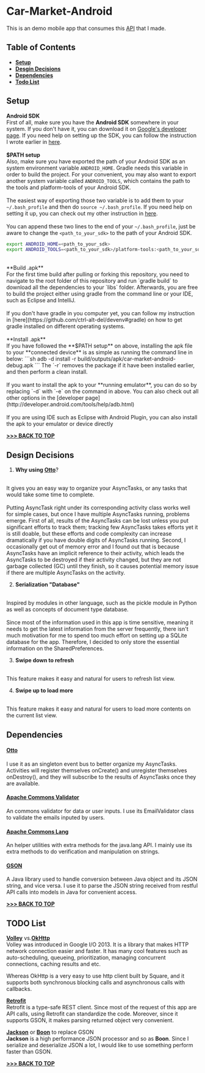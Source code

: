 # Car-Market-Android

This is an demo mobile app that consumes this [API](https://github.com/ctrl-alt-del/car-market) that I made.

## Table of Contents
  * [**Setup**](#setup)
  * [**Desgin Decisions**](#design-decisions)
  * [**Dependencies**](#dependencies)
  * [**Todo List**](#todo-list)


## Setup
**Android SDK**
<br>
First of all, make sure you have the **Android SDK** somewhere in your system.  If you don't have it, you can download it on [Google's developer page](http://developer.android.com/sdk/index.html).  If you need help on setting up the SDK, you can follow the instruction I wrote earlier in [here](https://github.com/ctrl-alt-del/devenv#sdk).
<br><br>
**$PATH setup**
<br>
Also, make sure you have exported the path of your Android SDK as an system environment variable `ANDROID_HOME`.  Gradle needs this variable in order to build the project.  For your convenient, you may also want to export another system variable called `ANDROID_TOOLS`, which contains the path to the tools and platform-tools of your Android SDK.
<br><br>
The easiest way of exporting those two variable is to add them to your `~/.bash_profile` and then do `source ~/.bash_profile`.  If you need help on setting it up, you can check out my other instruction in [here](https://github.com/ctrl-alt-del/devenv#setup-bash_profile).
<br><br>
You can append these two lines to the end of your `~/.bash_profile`, just be aware to change the `<path_to_your_sdk>` to the path of your Android SDK.
```sh
export ANDROID_HOME=<path_to_your_sdk>
export ANDROID_TOOLS=<path_to_your_sdk>/platform-tools:<path_to_your_sdk>/tools/
```
<br>
**Build .apk**
<br>
For the first time build after pulling or forking this repository, you need to navigate to the root folder of this repository and run `gradle build` to download all the dependencies to your `libs` folder.  Afterwards, you are free to build the project either using gradle from the command line or your IDE, such as Eclipse and IntelliJ.
<br><br>
If you don't have gradle in you computer yet, you can follow my instruction in [here](https://github.com/ctrl-alt-del/devenv#gradle) on how to get gradle installed on different operating systems.
<br><br>
**Install .apk**
<br>
If you have followed the **$PATH setup** on above, installing the apk file to your **connected device** is as simple as running the command line in below:
```sh
adb -d install -r build/outputs/apk/car-market-android-debug.apk
```
The `-r` removes the package if it have been installed earlier, and then perform a clean install.
<br><br>
If you want to install the apk to your **running emulator**, you can do so by replacing `-d` with `-e` on the command in above. You can also check out all other options in the [developer page](http://developer.android.com/tools/help/adb.html)
<br><br>
If you are using IDE such as Eclipse with Android Plugin, you can also install the apk to your emulator or device directly

[**>>> BACK TO TOP**](#table-of-contents)

## Design Decisions
1. **Why using [Otto](#otto)**?
<br>
It gives you an easy way to organize your AsyncTasks, or any tasks that would take some time to complete.
<br><br>
Putting AsyncTask right under its corresponding activity class works well for simple cases, but once I have multiple AsyncTasks running, problems emerge.  First of all, results of the AsyncTasks can be lost unless you put significant efforts to track them; tracking few AsyncTasks takes efforts yet it is still doable, but these efforts and code complexity can increase dramatically if you have double digits of AsyncTasks running.  Second, I occasionally get out of memory error and I found out that is because AsyncTasks have an implicit reference to their activity, which leads the AsyncTasks to be destroyed if their activity changed, but they are not garbage collected (GC) until they finish, so it causes potential memory issue if there are multiple AsyncTasks on the activity.

2. **Serialization "Database"**
<br>
Inspired by modules in other language, such as the pickle module in Python as well as concepts of document type database.
<br><br>
Since most of the information used in this app is time sensitive, meaning it needs to get the latest information from the server frequently, there isn't much motivation for me to spend too much effort on setting up a SQLite  database for the app.  Therefore, I decided to only store the essential information on the SharedPreferences.

3. **Swipe down to refresh**
<br>
This feature makes it easy and natural for users to refresh list view.

4. **Swipe up to load more**
<br>
This feature makes it easy and natural for users to load more contents on the current list view.


## Dependencies
#### [**Otto**](http://square.github.io/otto/)
I use it as an singleton event bus to better organize my AsyncTasks.  Activities will register themselves onCreate() and unregister themselves onDestroy(), and they will subscribe to the results of AsyncTasks once they are available.

#### [**Apache Commons Validator**](http://commons.apache.org/proper/commons-validator/)
An commons validator for data or user inputs.  I use its EmailValidator class to validate the emails inputed by users.

#### [**Apache Commons Lang**](http://commons.apache.org/proper/commons-lang/)
An helper utilities with extra methods for the java.lang API.  I mainly use its extra methods to do verification and manipulation on strings.

#### [**GSON**](https://code.google.com/p/google-gson/)
A Java library used to handle conversion between Java object and its JSON string, and vice versa.  I use it to parse the JSON string received from restful API calls into models in Java for convenient access.

[**>>> BACK TO TOP**](#table-of-contents)

## TODO List
[**Volley**](http://developer.android.com/training/volley/index.html) vs.[**OkHttp**](http://square.github.io/okhttp/)
<br>
Volley was introduced in Google I/O 2013.  It is a library that makes HTTP network connection easier and faster.  It has many cool features such as auto-scheduling, queueing, prioritization, managing concurrent connections, caching results and etc.

Whereas OkHttp is a very easy to use http client built by Square, and it supports both synchronous blocking calls and asynchronous calls with callbacks.

[**Retrofit**](http://square.github.io/retrofit/)
<br>
Retrofit is a type-safe REST client.  Since most of the request of this app are API calls, using Retrofit can standardize the code.  Moreover, since it supports GSON, it makes parsing returned object very convenient.

[**Jackson**](http://jackson.codehaus.org/) or [**Boon**](https://github.com/RichardHightower/boon) to replace GSON
<br>
**Jackson** is a high performance JSON processor and so as **Boon**.  Since I serialize and deserialize JSON a lot, I would like to use something perform faster than GSON.

[**>>> BACK TO TOP**](#table-of-contents)
